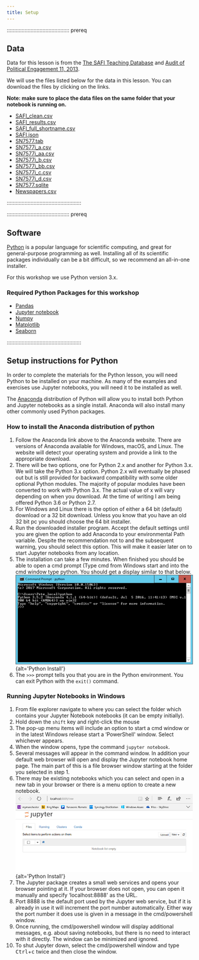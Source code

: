 ```yaml
---
title: Setup
---
```


::::::::::::::::::::::::::::::::::::::::::  prereq

## Data

Data for this lesson is from the [The SAFI Teaching Database](https://datacarpentry.org/socialsci-workshop/data/) and [Audit of Political Engagement 11, 2013](https://doi.org/10.5255/UKDA-SN-7577-1).

We will use the files listed below for the data in this lesson. You can download the files by clicking on the links.

**Note: make sure to place the data files on the same folder that your notebook is running on.**

- [SAFI\_clean.csv](/data/SAFI_clean.csv)
- [SAFI\_results.csv](/data/SAFI_results.csv)
- [SAFI\_full\_shortname.csv](/data/SAFI_full_shortname.csv)
- [SAFI.json](/data/SAFI.json)
- [SN7577.tab](/data/SN7577.tab)
- [SN7577i\_a.csv](/data/SN7577i_a.csv)
- [SN7577i\_aa.csv](/data/SN7577i_aa.csv)
- [SN7577i\_b.csv](/data/SN7577i_b.csv)
- [SN7577i\_bb.csv](/data/SN7577i_bb.csv)
- [SN7577i\_c.csv](/data/SN7577i_c.csv)
- [SN7577i\_d.csv](/data/SN7577i_d.csv)
- [SN7577.sqlite](/data/SN7577.sqlite)
- [Newspapers.csv](/data/Newspapers.csv)
  

::::::::::::::::::::::::::::::::::::::::::::::::::

::::::::::::::::::::::::::::::::::::::::::  prereq

## Software

[Python](https://python.org) is a popular language for
scientific computing, and great for general-purpose programming as
well.  Installing all of its scientific packages individually can be
a bit difficult, so we recommend an all-in-one installer.

For this workshop we use Python version 3.x.

### Required Python Packages for this workshop

- [Pandas](https://pandas.pydata.org/)
- [Jupyter notebook](https://jupyter.org/)
- [Numpy](https://www.numpy.org/)
- [Matplotlib](https://matplotlib.org/)
- [Seaborn](https://seaborn.pydata.org)
  

::::::::::::::::::::::::::::::::::::::::::::::::::

## Setup instructions for Python

In order to complete the materials for the Python lesson, you will need Python to be installed on your machine. As many of the examples and exercises use Jupyter notebooks, you will need it to be installed as well.

The [Anaconda](https://www.anaconda.com/download/) distribution of Python will allow you to install both Python and Jupyter notebooks as a single install. Anaconda will also install many other commonly used Python packages.

### How to install the Anaconda distribution of python

1. Follow the Anaconda link above to the Anaconda website. There are versions of Anaconda available for Windows, macOS, and Linux. The website will detect your operating system and provide a link to the appropriate download.
2. There will be two options, one for Python 2.x and another for Python 3.x. We will take the Python 3.x option. Python 2.x will eventually be phased out but is still provided for backward compatibility with some older optional Python modules. The majority of popular modules have been converted to work with Python 3.x. The actual value of x will vary depending on when you download. At the time of writing I am being offered Python 3.6 or Python 2.7.
3. For Windows and Linux there is the option of either a 64 bit (default) download or a 32 bit download. Unless you know that you have an old 32 bit pc you should choose the 64 bit installer.
4. Run the downloaded installer program. Accept the default settings until you are given the option to add Anaconda to your environmental Path variable. Despite the recommendation not to and the subsequent warning, you should select this option. This will make it easier later on to start Jupyter notebooks from any location.
5. The installation can take a few minutes. When finished you should be able to open a cmd prompt (Type cmd from Windows start and into the cmd window type python. You should get a display similar to that below.
  ![](/fig/Python_install_1.png){alt='Python Install'}
6. The `>>>` prompt tells you that you are in the Python environment. You can exit Python with the `exit()` command.

### Running Jupyter Notebooks in Windows

1. From file explorer navigate to where you can select the folder which contains your Jupyter Notebook notebooks (it can be empty initially).
2. Hold down the `shift` key and right-click the mouse
3. The pop-up menu items will include an option to start a cmd window or in the latest Windows release start a ‘PowerShell' window. Select whichever appears.
4. When the window opens, type the command `jupyter notebook`.
5. Several messages will appear in the command window. In addition your default web browser will open and display the Jupyter notebook home page. The main part of this is a file browser window starting at the folder you selected in step 1.
6. There may be existing notebooks which you can select and open in a new tab in your browser or there is a menu option to create a new notebook.
  ![](/fig/Python_install_2.png){alt='Python Install'}
7. The Jupyter package creates a small web services and opens your browser pointing at it. If your browser does not open, you can open it manually and specify ‘localhost:8888' as the URL.
8. Port 8888 is the default port used by the Jupyter web service, but if it is already in use it will increment the port number automatically. Either way the port number it does use is given in a message in the cmd/powershell window.
9. Once running, the cmd/powershell window will display additional messages, e.g. about saving notebooks, but there is no need to interact with it directly. The window can be minimized and ignored.
10. To shut Jupyter down, select the cmd/powershell window and type <kbd>Ctrl</kbd>\+<kbd>c</kbd> twice and then close the window.


